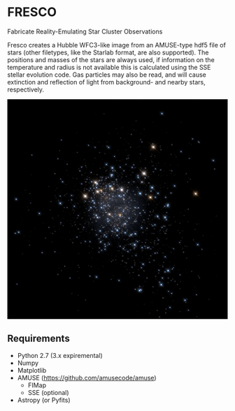 # FRESCO
Fabricate Reality-Emulating Star Cluster Observations

Fresco creates a Hubble WFC3-like image from an AMUSE-type hdf5 file of stars
(other filetypes, like the Starlab format, are also supported). The positions
and masses of the stars are always used, if information on the temperature and
radius is not available this is calculated using the SSE stellar evolution
code.
Gas particles may also be read, and will cause extinction and reflection of
light from background- and nearby stars, respectively.

![Example image](test.png)

## Requirements

- Python 2.7 (3.x expiremental)
- Numpy
- Matplotlib
- AMUSE (https://github.com/amusecode/amuse)
  - FIMap
  - SSE (optional)
- Astropy (or Pyfits)
